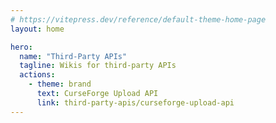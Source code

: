```yaml
---
# https://vitepress.dev/reference/default-theme-home-page
layout: home

hero:
  name: "Third-Party APIs"
  tagline: Wikis for third-party APIs
  actions:
    - theme: brand
      text: CurseForge Upload API
      link: third-party-apis/curseforge-upload-api
---
```

